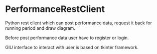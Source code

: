 # PerformanceRestClient

Python rest client which can post performance data, request it back for running period and draw diagram.

Before post performance data user have to register or login.

GIU interface to interact with user is based on tkinter framework.